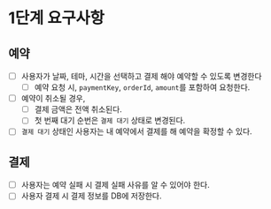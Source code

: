 # 1단계 요구사항

## 예약

- [ ] 사용자가 날짜, 테마, 시간을 선택하고 결제 해야 예약할 수 있도록 변경한다
    - [ ] 예약 요청 시, `paymentKey`, `orderId`, `amount`를 포함하여 요청한다.
- [ ] 예약이 취소될 경우,
    - [ ] 결제 금액은 전액 취소된다.
    - [ ] 첫 번째 대기 순번은 `결제 대기` 상태로 변경된다.
- [ ] `결제 대기` 상태인 사용자는 내 예약에서 결제를 해 예약을 확정할 수 있다.

## 결제

- [ ] 사용자는 예약 실패 시 결제 실패 사유를 알 수 있어야 한다.
- [ ] 사용자 결제 시 결제 정보를 DB에 저장한다.
